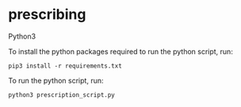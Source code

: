 # prescribing

Python3

To install the python packages required to run the python script, run:
```
pip3 install -r requirements.txt
```

To run the python script, run:
```
python3 prescription_script.py
```
